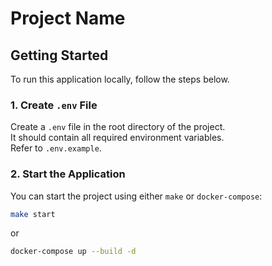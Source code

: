 # Project Name

## Getting Started

To run this application locally, follow the steps below.

### 1. Create `.env` File

Create a `.env` file in the root directory of the project.  
It should contain all required environment variables.  
Refer to `.env.example`.

### 2. Start the Application

You can start the project using either `make` or `docker-compose`:

```bash
make start
```
or

```bash
docker-compose up --build -d
```

